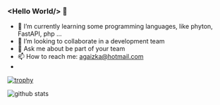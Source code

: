 ### &lt;Hello World/&gt; 👋

<!--
**Gaizka79/Gaizka79** is a ✨ _special_ ✨ repository because its `README.md` (this file) appears on your GitHub profile.
-->

<!-- - 🔭 I’m currently working on ... -->
- 🌱 I’m currently learning some programming languages, like phyton, FastAPI, php ...
- 👯 I’m looking to collaborate in a development team
- 💬 Ask me about be part of your team
- 📫 How to reach me: agaizka@hotmail.com
- 
<!-- - 😄 Pronouns: ... 
- ⚡ Fun fact: ... -->

[![trophy](https://github-profile-trophy.vercel.app/?username=Gaizka79&theme=darkhub)](https://github.com/ryo-ma/github-profile-trophy)

![github stats](https://github-readme-stats.vercel.app/api?username=Gaizka79&show_icons=true&theme=radical)
